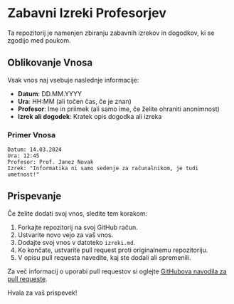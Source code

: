 # Zabavni Izreki Profesorjev

Ta repozitorij je namenjen zbiranju zabavnih izrekov in dogodkov, ki se zgodijo med poukom.

## Oblikovanje Vnosa

Vsak vnos naj vsebuje naslednje informacije:

- **Datum**: DD.MM.YYYY
- **Ura**: HH:MM (ali točen čas, če je znan)
- **Profesor**: Ime in priimek (ali samo ime, če želite ohraniti anonimnost)
- **Izrek ali dogodek**: Kratek opis dogodka ali izreka

### Primer Vnosa

```
Datum: 14.03.2024
Ura: 12:45
Profesor: Prof. Janez Novak
Izrek: "Informatika ni samo sedenje za računalnikom, je tudi umetnost!"
```

## Prispevanje

Če želite dodati svoj vnos, sledite tem korakom:

1. Forkajte repozitorij na svoj GitHub račun.
2. Ustvarite novo vejo za vaš vnos.
3. Dodajte svoj vnos v datoteko `izreki.md`.
4. Ko končate, ustvarite pull request proti originalnemu repozitoriju.
5. V opisu pull requesta navedite, kaj ste dodali ali spremenili.

Za več informacij o uporabi pull requestov si oglejte [GitHubova navodila za pull requeste](https://docs.github.com/en/github/collaborating-with-issues-and-pull-requests/about-pull-requests).

Hvala za vaš prispevek!